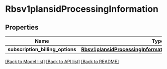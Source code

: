 # Rbsv1plansidProcessingInformation

## Properties
Name | Type | Description | Notes
------------ | ------------- | ------------- | -------------
**subscription_billing_options** | [**Rbsv1plansidProcessingInformationSubscriptionBillingOptions**](Rbsv1plansidProcessingInformationSubscriptionBillingOptions.md) |  | [optional] 

[[Back to Model list]](../README.md#documentation-for-models) [[Back to API list]](../README.md#documentation-for-api-endpoints) [[Back to README]](../README.md)


